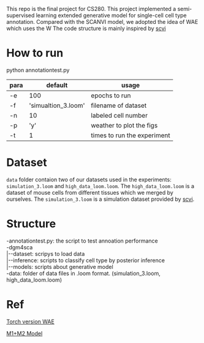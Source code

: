 This repo is the final project for CS280. 
This project implemented a semi-supervised learning extended generative model for single-cell cell type annotation.
Compared with the SCANVI model, we adopted the idea of WAE which uses the W 
The code structure is mainly inspired by [scvi](https://github.com/YosefLab/scVI)

# How to run

python annotationtest.py


|para|default|usage|
|---|---|---|
|-e|100|epochs to run|
|-f|'simualtion_3.loom'|filename of dataset|
|-n|10|labeled cell number|
|-p|'y'|weather to plot the figs|
|-t|1|times to run the experiment|

# Dataset

`data` folder contaion two of our datasets used in the experiments: `simulation_3.loom` and `high_data_loom.loom`.
 The `high_data_loom.loom` is a dataset of mouse cells from different tissues which we merged by ourselves. 
 The `simulation_3.loom` is a simulation dataset provided by [scvi](https://github.com/YosefLab/scVI).

# Structure

-annotationtest.py: the script to test annoation performance\
-dgm4sca\
|--dataset: scripys to load data\
|--inference: scripts to classify cell type by posterior inference\
|--models: scripts about generative model\
-data: folder of data files in .loom format. (simulation_3.loom, high_data_loom.loom)

# Ref

[Torch version WAE](https://github.com/schelotto/Wasserstein-AutoEncoders)

[M1+M2 Model](https://github.com/dpkingma/nips14-ssl)